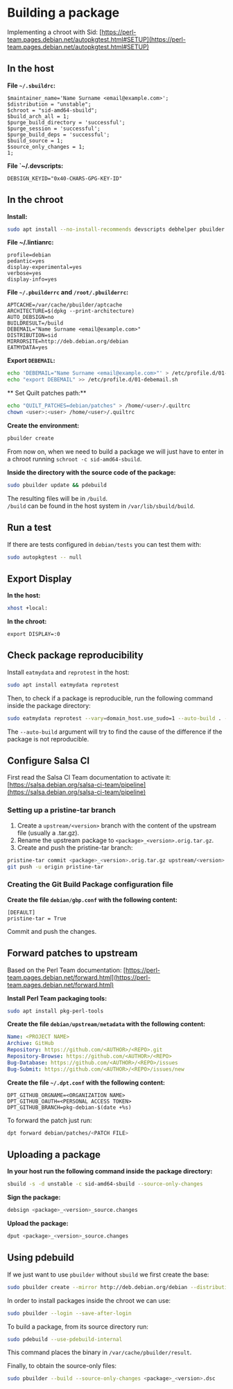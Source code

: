 # Building a package
Implementing a chroot with Sid: [https://perl-team.pages.debian.net/autopkgtest.html#SETUP](https://perl-team.pages.debian.net/autopkgtest.html#SETUP)

## In the host
**File `~/.sbuildrc`:**
```text
$maintainer_name='Name Surname <email@example.com>';
$distribution = "unstable";
$chroot = "sid-amd64-sbuild";
$build_arch_all = 1;
$purge_build_directory = 'successful';
$purge_session = 'successful';
$purge_build_deps = 'successful';
$build_source = 1;
$source_only_changes = 1;
1;
```

**File `~/.devscripts:**
```text
DEBSIGN_KEYID="0x40-CHARS-GPG-KEY-ID"
```

## In the chroot

**Install:**

```bash
sudo apt install --no-install-recommends devscripts debhelper pbuilder git vim build-essential dh-make dh-python python3-setuptools lintian quilt autopkgtest eatmydata blhc
```

**File ~/.lintianrc:**
```text
profile=debian
pedantic=yes
display-experimental=yes
verbose=yes
display-info=yes
```

**File `~/.pbuilderrc` and `/root/.pbuilderrc`:**

```text
APTCACHE=/var/cache/pbuilder/aptcache
ARCHITECTURE=$(dpkg --print-architecture)
AUTO_DEBSIGN=no
BUILDRESULT=/build
DEBEMAIL="Name Surname <email@example.com>"
DISTRIBUTION=sid
MIRRORSITE=http://deb.debian.org/debian
EATMYDATA=yes
```

**Export `DEBEMAIL`:**
```bash
echo 'DEBEMAIL="Name Surname <email@example.com>"' > /etc/profile.d/01-debemail.sh
echo "export DEBEMAIL" >> /etc/profile.d/01-debemail.sh
```

** Set Quilt patches path:**
```bash
echo "QUILT_PATCHES=debian/patches" > /home/<user>/.quiltrc
chown <user>:<user> /home/<user>/.quiltrc
```

**Create the environment:**

```bash
pbuilder create
```

From now on, when we need to build a package we will just have to enter in a chroot running `schroot -c sid-amd64-sbuild`.

**Inside the directory with the source code of the package:**

```bash
sudo pbuilder update && pdebuild
```

The resulting files will be in `/build`.  
`/build` can be found in the host system in `/var/lib/sbuild/build`.

## Run a test
If there are tests configured in `debian/tests` you can test them with:
```bash
sudo autopkgtest -- null
```

## Export Display

**In the host:**

```bash
xhost +local:
```

**In the chroot:**

```
export DISPLAY=:0
```

## Check package reproducibility
Install `eatmydata` and `reprotest` in the host:
```bash
sudo apt install eatmydata reprotest
```

Then, to check if a package is reproducible, run the following command inside the package directory:
```bash
sudo eatmydata reprotest --vary=domain_host.use_sudo=1 --auto-build . --min-cpu $(nproc) -- schroot sid-amd64-sbuild
```

The `--auto-build` argument will try to find the cause of the difference if the package is not reproducible.

## Configure Salsa CI
First read the Salsa CI Team documentation to activate it: [https://salsa.debian.org/salsa-ci-team/pipeline](https://salsa.debian.org/salsa-ci-team/pipeline)

### Setting up a pristine-tar branch
1. Create a `upstream/<version>` branch with the content of the upstream file (usually a .tar.gz).
2. Rename the upstream package to `<package>_<version>.orig.tar.gz`.
3. Create and push the pristine-tar branch:
```bash
pristine-tar commit <package>_<version>.orig.tar.gz upstream/<version>
git push -u origin pristine-tar
```

### Creating the Git Build Package configuration file
**Create the file `debian/gbp.conf` with the following content:**
```text
[DEFAULT]
pristine-tar = True
```
Commit and push the changes.

## Forward patches to upstream
Based on the Perl Team documentation: [https://perl-team.pages.debian.net/forward.html](https://perl-team.pages.debian.net/forward.html)

**Install Perl Team packaging tools:**
```bash
sudo apt install pkg-perl-tools
```

**Create the file `debian/upstream/metadata` with the following content:**
```yaml
Name: <PROJECT NAME>
Archive: GitHub
Repository: https://github.com/<AUTHOR>/<REPO>.git
Repository-Browse: https://github.com/<AUTHOR>/<REPO>
Bug-Database: https://github.com/<AUTHOR>/<REPO>/issues
Bug-Submit: https://github.com/<AUTHOR>/<REPO>/issues/new
```

**Create the file `~/.dpt.conf` with the following content:**
```text
DPT_GITHUB_ORGNAME=<ORGANIZATION NAME>
DPT_GITHUB_OAUTH=<PERSONAL ACCESS TOKEN>
DPT_GITHUB_BRANCH=pkg-debian-$(date +%s)
```

To forward the patch just run:
```bash
dpt forward debian/patches/<PATCH FILE>
```

## Uploading a package
**In your host run the following command inside the package directory:**
```bash
sbuild -s -d unstable -c sid-amd64-sbuild --source-only-changes
```

**Sign the package:**
```bash
debsign <package>_<version>_source.changes
```

**Upload the package:**
```bash
dput <package>_<version>_source.changes
```

## Using pdebuild
If we just want to use `pbuilder` without `sbuild` we first create the base:
```bash
sudo pbuilder create --mirror http://deb.debian.org/debian --distribution sid
```

In order to install packages inside the chroot we can use:
```bash
sudo pbuilder --login --save-after-login
```

To build a package, from its source directory run:
```bash
sudo pdebuild --use-pdebuild-internal
```
This command places the binary in `/var/cache/pbuilder/result`.

Finally, to obtain the source-only files:
```bash
sudo pbuilder --build --source-only-changes <package>_<version>.dsc
```
